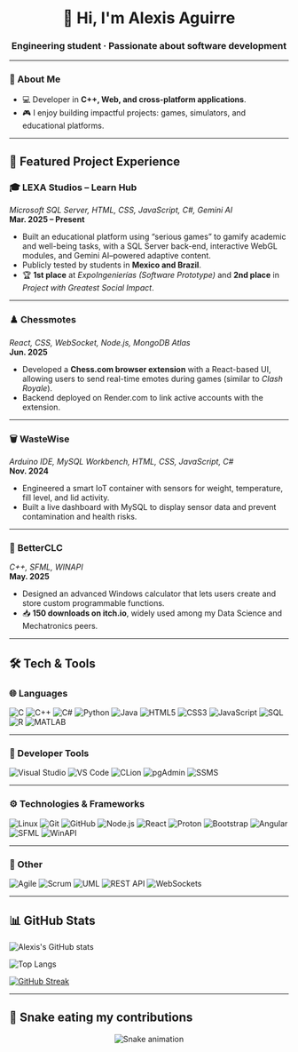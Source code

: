 <h1 align="center">👋 Hi, I'm Alexis Aguirre</h1>
<h3 align="center">Engineering student · Passionate about software development</h3>

---

### 🚀 About Me
- 💻 Developer in **C++, Web, and cross-platform applications**.  
- 🎮 I enjoy building impactful projects: games, simulators, and educational platforms.  

---

## 💼 Featured Project Experience

### 🎓 **LEXA Studios – Learn Hub**  
*Microsoft SQL Server, HTML, CSS, JavaScript, C#, Gemini AI*  
**Mar. 2025 – Present**  
- Built an educational platform using “serious games” to gamify academic and well-being tasks, with a SQL Server back-end, interactive WebGL modules, and Gemini AI–powered adaptive content.  
- Publicly tested by students in **Mexico and Brazil**.  
- 🏆 **1st place** at *ExpoIngenierías (Software Prototype)* and **2nd place** in *Project with Greatest Social Impact*.  

---

### ♟️ **Chessmotes**  
*React, CSS, WebSocket, Node.js, MongoDB Atlas*  
**Jun. 2025**  
- Developed a **Chess.com browser extension** with a React-based UI, allowing users to send real-time emotes during games (similar to *Clash Royale*).  
- Backend deployed on Render.com to link active accounts with the extension.  

---

### 🗑️ **WasteWise**  
*Arduino IDE, MySQL Workbench, HTML, CSS, JavaScript, C#*  
**Nov. 2024**  
- Engineered a smart IoT container with sensors for weight, temperature, fill level, and lid activity.  
- Built a live dashboard with MySQL to display sensor data and prevent contamination and health risks.  

---

### 🔢 **BetterCLC**  
*C++, SFML, WINAPI*  
**May. 2025**  
- Designed an advanced Windows calculator that lets users create and store custom programmable functions.  
- 📥 **150 downloads on itch.io**, widely used among my Data Science and Mechatronics peers.  

---

## 🛠️ Tech & Tools

### 🌐 Languages
![C](https://img.shields.io/badge/C-00599C?logo=c&logoColor=white)
![C++](https://img.shields.io/badge/C++-00599C?logo=cplusplus&logoColor=white)
![C#](https://img.shields.io/badge/C%23-239120?logo=c-sharp&logoColor=white)
![Python](https://img.shields.io/badge/Python-3776AB?logo=python&logoColor=white)
![Java](https://img.shields.io/badge/Java-007396?logo=java&logoColor=white)
![HTML5](https://img.shields.io/badge/HTML5-E34F26?logo=html5&logoColor=white)
![CSS3](https://img.shields.io/badge/CSS3-1572B6?logo=css3&logoColor=white)
![JavaScript](https://img.shields.io/badge/JavaScript-F7DF1E?logo=javascript&logoColor=black)
![SQL](https://img.shields.io/badge/SQL-003B57?logo=sqlite&logoColor=white)
![R](https://img.shields.io/badge/R-276DC3?logo=r&logoColor=white)
![MATLAB](https://img.shields.io/badge/MATLAB-0076A8?logo=mathworks&logoColor=white)

---

### 🧰 Developer Tools
![Visual Studio](https://img.shields.io/badge/Visual%20Studio-5C2D91?logo=visualstudio&logoColor=white)
![VS Code](https://img.shields.io/badge/Visual%20Studio%20Code-007ACC?logo=visualstudiocode&logoColor=white)
![CLion](https://img.shields.io/badge/CLion-000000?logo=clion&logoColor=white)
![pgAdmin](https://img.shields.io/badge/pgAdmin-336791?logo=postgresql&logoColor=white)
![SSMS](https://img.shields.io/badge/SQL%20Server%20Management%20Studio-CC2927?logo=microsoftsqlserver&logoColor=white)

---

### ⚙️ Technologies & Frameworks
![Linux](https://img.shields.io/badge/Linux-FCC624?logo=linux&logoColor=black)
![Git](https://img.shields.io/badge/Git-F05032?logo=git&logoColor=white)
![GitHub](https://img.shields.io/badge/GitHub-181717?logo=github&logoColor=white)
![Node.js](https://img.shields.io/badge/Node.js-339933?logo=node.js&logoColor=white)
![React](https://img.shields.io/badge/React-61DAFB?logo=react&logoColor=black)
![Proton](https://img.shields.io/badge/Proton-0098D8?logo=steam&logoColor=white)
![Bootstrap](https://img.shields.io/badge/Bootstrap-7952B3?logo=bootstrap&logoColor=white)
![Angular](https://img.shields.io/badge/Angular-DD0031?logo=angular&logoColor=white)
![SFML](https://img.shields.io/badge/SFML-8CC445?logo=sfml&logoColor=white)
![WinAPI](https://img.shields.io/badge/WinAPI-0078D6?logo=windows&logoColor=white)

---

### 📌 Other
![Agile](https://img.shields.io/badge/Agile-0052CC?logo=jira&logoColor=white)
![Scrum](https://img.shields.io/badge/Scrum-6DB33F?logo=scrumalliance&logoColor=white)
![UML](https://img.shields.io/badge/UML-FA7343?logoColor=white)
![REST API](https://img.shields.io/badge/REST%20APIs-02569B?logo=fastapi&logoColor=white)
![WebSockets](https://img.shields.io/badge/WebSockets-010101?logo=socket.io&logoColor=white)


---

## 📊 GitHub Stats
![Alexis's GitHub stats](https://github-readme-stats.vercel.app/api?username=aaalexturing11&show_icons=true&theme=tokyonight)  

![Top Langs](https://github-readme-stats.vercel.app/api/top-langs/?username=aaalexturing11&layout=compact&theme=tokyonight)  

[![GitHub Streak](https://github-readme-streak-stats.herokuapp.com/?user=aaalexturing11&theme=tokyonight)](https://git.io/streak-stats)

---

<!-- Snake Game Repo View -->
## 🐍 Snake eating my contributions
<div align="center">
  <img src="https://profile-readme-generator.com/assets/snake.svg" alt="Snake animation" />
</div>
